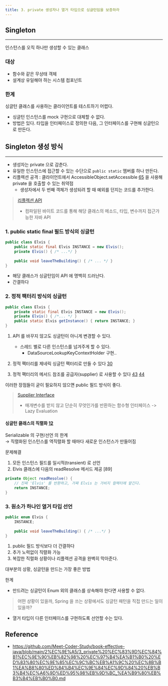 ```yaml
---
title: 3. private 생성자나 열거 타입으로 싱글턴임을 보증하라
---
```


## Singleton
---
인스턴스를 오직 하나만 생성할 수 있는 클래스

### 대상
- 함수와 같은 무상태 객체
- 설계상 유일해야 하는 시스템 컴포넌트

### 한계
싱글턴 클래스를 사용하는 클라이언트를 테스트하기 어렵다.
- 싱글턴 인스턴스를 mock 구현으로 대체할 수 없다.
- 방법은 있다. 타입을 인터페이스로 정의한 다음, 그 인터페이스를 구현해 싱글턴으로 만든다. 

## Singleton 생성 방식
---
- 생성자는 private 으로 감춘다.
- 유일한 인스턴스에 접근할 수 있는 수단으로 `public static` 멤버를 하나 만든다.
- 리플렉션 공격 : 클라이언트에서 AccessibleObject.setAccessible [65](/docs/java/effective-java/ch9/ITEM65) 을 사용해 private 을 호출할 수 있는 취약점
    - 생성자에서 두 번째 객체가 생성되려 할 때 예외를 던지는 코드를 추가한다.

> [리플렉션 API](https://sas-study.tistory.com/275)     
> - 컴파일된 바이트 코드를 통해 해당 클래스의 메소드, 타입, 변수까지 접근가능한 자바 API

### 1. public static final 필드 방식의 싱글턴
```java
public class Elvis {
    public static final Elvis INSTANCE = new Elvis();
    private Elvis() { /* ...*/ }
    
    public void leaveTheBuilding() { /* ... */ } 
}
```
- 해당 클래스가 싱글턴임이 API 에 명백히 드러난다.
- 간결하다

### 2. 정적 팩터리 방식의 싱글턴
```java
public class Elvis {
    private static final Elvis INSTANCE = new Elvis();
    private Elvis() { /*... */ }
    public static Elvis getInstance() { return INSTANCE; }
}
``` 
1. API 를 바꾸지 않고도 싱글턴이 아니게 변경할 수 있다.
    - 스레드 별로 다른 인스턴스를 넘겨주게 할 수 있다.
        - DataSourceLookupKeyContextHolder 구현..

2. 정적 팩터리를 제네릭 싱글턴 팩터리로 만들 수 있다 [30](/docs/java/effective-java/ch5/ITEM30) 
3. 정적 팩터리의 메서드 참조를 공급자(supplier) 로 사용할 수 있다 [43](/docs/java/effective-java/ch7/ITEM43)  [44](/docs/java/effective-java/ch7/ITEM44)

이러한 장점들이 굳이 필요하지 않으면 public 필드 방식이 좋다.

> [Supplier Interface](https://m.blog.naver.com/zzang9ha/222087025042)
> - 매개변수를 받지 않고 단순히 무엇인가를 반환하는 함수형 인터페이스 -> Lazy Evaluation
  

#### 싱글턴 클래스의 직렬화 [12](/docs/java/effective-java/ch3/ITEM12)

Serializable 의 구현/선언 의 한계   
→ 직렬화된 인스턴스를 역직렬화 할 때마다 새로운 인스턴스가 만들어짐

문제해결 
1. 모든 인스턴스 필드를 일시적(transient) 로 선언
2. Elvis 클래스에 다음의 readResolve 메서드 제공 [89]

```java
private Object readResolve() {
    // 진짜 'Elvis' 를 반환하고, 가짜 Elvis 는 가비지 컬렉터에 맡긴다.
    return INSTANCE;
}
```

### 3. 원소가 하나인 열거 타입 선언
```java
public enum Elvis {
    INSTANCE;
    
    public void leaveTheBuilding() { /* ...*/ }
}
```

1. public 필드 방식보다 더 간결하다
2. 추가 노력없이 직렬화 가능
3. 복잡한 직렬화 상황이나 리플렉션 공격을 완벽히 막아준다.

대부분의 상황, 싱글턴을 만드는 가장 좋은 방법

한계
- 만드려는 싱글턴이 Enum 외의 클래스를 상속해야 한다면 사용할 수 없다.
> 어떤 상황이 있을까, Spring 을 쓰는 상황에서도 싱글턴 패턴을 직접 만드는 일이 있을까? 
- 열거 타입이 다른 인터페이스를 구현하도록 선언할 수는 있다.


Reference
---
- https://github.com/Meet-Coder-Study/book-effective-java/blob/main/2%EC%9E%A5/3_private%20%EC%83%9D%EC%84%B1%EC%9E%90%EB%82%98%20%EC%97%B4%EA%B1%B0%20%ED%83%80%EC%9E%85%EC%9C%BC%EB%A1%9C%20%EC%8B%B1%EA%B8%80%ED%84%B4%EC%9E%84%EC%9D%84%20%EB%B3%B4%EC%A6%9D%ED%95%98%EB%9D%BC_%EA%B9%80%EB%B3%B4%EB%B0%B0.md
